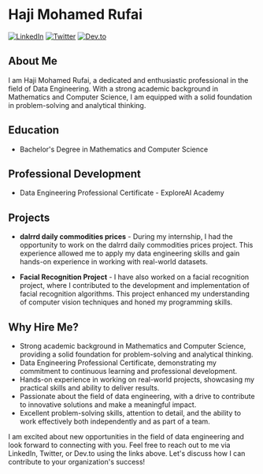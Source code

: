 # Haji Mohamed Rufai

[![LinkedIn](https://img.shields.io/badge/LinkedIn-Haji%20Mohamed%20Rufai-blue?style=flat-square&logo=linkedin)]([https://www.linkedin.com/in/your-linkedin-profile](https://www.linkedin.com/in/hajirufai/))
[![Twitter](https://img.shields.io/badge/Twitter-@your_twitter_handle-blue?style=flat-square&logo=twitter)]([https://twitter.com/your-twitter-handle](https://twitter.com/hajirufai))
[![Dev.to](https://img.shields.io/badge/Dev.to-Haji%20Mohamed%20Rufai-black?style=flat-square&logo=dev.to)]([https://dev.to/your-devto-profile](https://dev.to/thyalpha001))

## About Me

I am Haji Mohamed Rufai, a dedicated and enthusiastic professional in the field of Data Engineering. With a strong academic background in Mathematics and Computer Science, I am equipped with a solid foundation in problem-solving and analytical thinking.

## Education

- Bachelor's Degree in Mathematics and Computer Science

## Professional Development

- Data Engineering Professional Certificate - ExploreAI Academy

## Projects

- **dalrrd daily commodities prices** - During my internship, I had the opportunity to work on the dalrrd daily commodities prices project. This experience allowed me to apply my data engineering skills and gain hands-on experience in working with real-world datasets.

- **Facial Recognition Project** - I have also worked on a facial recognition project, where I contributed to the development and implementation of facial recognition algorithms. This project enhanced my understanding of computer vision techniques and honed my programming skills.

## Why Hire Me?

- Strong academic background in Mathematics and Computer Science, providing a solid foundation for problem-solving and analytical thinking.
- Data Engineering Professional Certificate, demonstrating my commitment to continuous learning and professional development.
- Hands-on experience in working on real-world projects, showcasing my practical skills and ability to deliver results.
- Passionate about the field of data engineering, with a drive to contribute to innovative solutions and make a meaningful impact.
- Excellent problem-solving skills, attention to detail, and the ability to work effectively both independently and as part of a team.

I am excited about new opportunities in the field of data engineering and look forward to connecting with you. Feel free to reach out to me via LinkedIn, Twitter, or Dev.to using the links above. Let's discuss how I can contribute to your organization's success!
